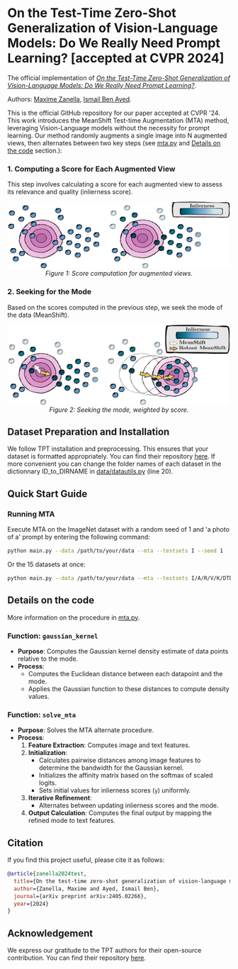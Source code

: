 # On the Test-Time Zero-Shot Generalization of Vision-Language Models: Do We Really Need Prompt Learning? [accepted at CVPR 2024]

The official implementation of [*On the Test-Time Zero-Shot Generalization of Vision-Language Models: Do We Really Need Prompt Learning?*](https://arxiv.org/abs/2405.02266).

Authors:
[Maxime Zanella](https://scholar.google.com/citations?user=FIoE9YIAAAAJ&hl=fr&oi=ao),
[Ismail Ben Ayed](https://scholar.google.com/citations?user=29vyUccAAAAJ&hl=fr&oi=ao).

This is the official GitHub repository for our paper accepted at CVPR '24. 
This work introduces the MeanShift Test-time Augmentation (MTA) method, leveraging Vision-Language models without the necessity for prompt learning. Our method randomly augments a single image into N augmented views, then alternates between two key steps (see [mta.py](mta.py) and [Details on the code](#details-on-the-code) section.):

### 1. Computing a Score for Each Augmented View

This step involves calculating a score for each augmented view to assess its relevance and quality (inlierness score).

<p align="center">
  <img src="inlierness.png" alt="Score computation for augmented views" width="500" height="150">
  <br>
  <em>Figure 1: Score computation for augmented views.</em>
</p>

### 2. Seeking for the Mode

Based on the scores computed in the previous step, we seek the mode of the data (MeanShift).

<p align="center">
  <img src="mode.png" alt="Seeking the mode, weighted by score" width="500" height="180">
  <br>
  <em>Figure 2: Seeking the mode, weighted by score.</em>
</p>


## Dataset Preparation and Installation

We follow TPT installation and preprocessing. This ensures that your dataset is formatted appropriately. You can find their repository [here](https://github.com/azshue/TPT).
If more convenient you can change the folder names of each dataset in the dictionnary ID_to_DIRNAME in [data/datautils.py](data/datautils.py) (line 20).

## Quick Start Guide

### Running MTA

Execute MTA on the ImageNet dataset with a random seed of 1 and 'a photo of a' prompt by entering the following command:

```bash
python main.py --data /path/to/your/data --mta --testsets I --seed 1
```

Or the 15 datasets at once:

```bash
python main.py --data /path/to/your/data --mta --testsets I/A/R/V/K/DTD/Flower102/Food101/Cars/SUN397/Aircraft/Pets/Caltech101/UCF101/eurosat --seed 1
```

## Details on the code
More information on the procedure in [mta.py](mta.py).
### Function: `gaussian_kernel`
- **Purpose**: Computes the Gaussian kernel density estimate of data points relative to the mode.
- **Process**:
  - Computes the Euclidean distance between each datapoint and the mode.
  - Applies the Gaussian function to these distances to compute density values.

### Function: `solve_mta`
- **Purpose**: Solves the MTA alternate procedure.
- **Process**:
  1. **Feature Extraction**: Computes image and text features.
  2. **Initialization**:
     - Calculates pairwise distances among image features to determine the bandwidth for the Gaussian kernel.
     - Initializes the affinity matrix based on the softmax of scaled logits.
     - Sets initial values for inlierness scores (`y`) uniformly.
  3. **Iterative Refinement**:
     - Alternates between updating inlierness scores and the mode.
  4. **Output Calculation**: Computes the final output by mapping the refined mode to text features.

## Citation

If you find this project useful, please cite it as follows:

```bibtex
@article{zanella2024test,
  title={On the test-time zero-shot generalization of vision-language models: Do we really need prompt learning?},
  author={Zanella, Maxime and Ayed, Ismail Ben},
  journal={arXiv preprint arXiv:2405.02266},
  year={2024}
}
```

## Acknowledgement

We express our gratitude to the TPT authors for their open-source contribution. You can find their repository [here](https://github.com/azshue/TPT). 

